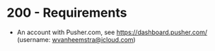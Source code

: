# 200 - Requirements

- An account with Pusher.com, see https://dashboard.pusher.com/ (username: wvanheemstra@icloud.com)

